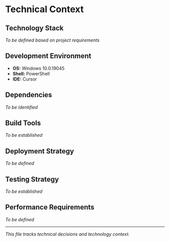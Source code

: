 # Technical Context

## Technology Stack
*To be defined based on project requirements*

## Development Environment
- **OS:** Windows 10.0.19045
- **Shell:** PowerShell
- **IDE:** Cursor

## Dependencies
*To be identified*

## Build Tools
*To be established*

## Deployment Strategy
*To be defined*

## Testing Strategy
*To be established*

## Performance Requirements
*To be defined*

---
*This file tracks technical decisions and technology context.* 